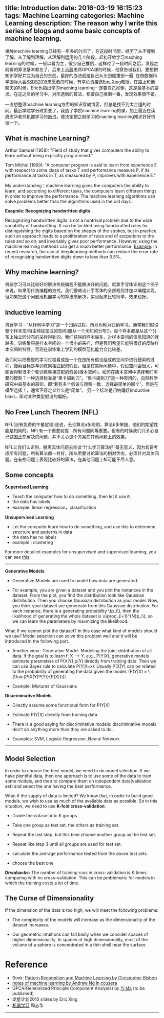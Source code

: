 title: Introduction
date: 2016-03-19 16:15:23
tags: Machine Learning
categories: Machine Learning
description: The reason why I write this series of blogs and some basic concepts of machine learning.
---

接触machine learning已经有一年多的时间了，在这段时间里，经历了从不懂到了解，从了解到理解，从理解到运用的几个阶段。起初开始学习maching learning的时候，一般以看为主，很少自己推倒，这样过了一段时间之后，发现之前看的算法基本都忘了。后来上[马毅][url1]老师GPCA课的时候，他曾告诫我们，要想把知识学好并变为自己的东西，最好的办法就是自己从头到尾推倒一遍. 在做数据科学国际大会[SSDS2015][url2]志愿者的时候，有幸负责接送[Eric Xing][url3]教授，在路上和他聊天的时候，Eric也指出学习maching learning一定要自己推倒，这是最基本的要求。在这之后的学习中，对所遇到的算法，都要自己推倒一番，发现效果很不错。

一直想整理machine learning方面的知识写成博客，但总是找不到太合适的时间。最近学院学分政策变了，我选了学院machine learning的课，加上最近在读周志华老师机器学习的[新书][url4]，便决定把之前学习的maching learning知识好好梳理一下。


## What is machine Learning?
Arthur Samuel (1959): "Field of study that gives computers the ability to learn without being explicitly programmed."

Tom Michel (1999): "A computer program is said to learn from experience E with respect to some class of tasks T and performance measure P, if its performance at tasks in T, as measured by P, improves with experience E."

My understanding：machine learning gives the computers the ability to learn, and according to different tasks, the computers learn different things in order to improve the performance. The machine learning algorithms can solve problems better than the algorithms used in the old days. 

**Exapmle: Recognizing handwritten digits.** 

Recognizing handwritten digits is not a nontrival problem due to the wide variability of handwritting. It can be tackled using handcrafted rules for distinguishing the digits based on the shapes of the strokes, but in practice such an approach leads to a proliferation of rules and of excpetions to the rules and so on, and invariably gives poor performance. However, using the machine learning methods can get a much better performance. [Example](http://yann.lecun.com/exdb/mnist/). In recent research, the use of deeplearning methods can reduce the error rate of recognizing handwritten digits down to less than 0.5%. 

## Why machine learning?

机器学习可以比较好的解决传统编程不能解决好的问题。就拿手写体识别这个例子来说，如果用传统编程的方式，我们很难设计手写体的全部规则并加以编程实现。但如果把这个问题用机器学习的算法来解决，实现起来比较简单，效果也好。
## Inductive learning

机器学习－“从样例中学习”是一个归纳过程，所以也称为归纳学习。通常我们假设整个样本空间(由特征张成的空间)服从一个未知的分布D，每个样本都是从这个分布上独立同分布的采样得到的。我们获得的样本越多，对样本空间的信息知道的就越多。训练集只是样本空间的一个很小的采样，但是我们希望它能够很好的反映样本空间的特性，否则在训练集上学到的模型范化能力会比较差。

我们可以把模型的学习过程看成是一个在由所有假设组成的空间中进行搜索的过程，搜索目标是与训练集相匹配的假设。但是在实际问题中，假设空间会很大，可能会得到很多个和训练集相匹配的假设(版本空间)。如何在版本空间中选择我们需要的模型？一种选择标准是“奥卡姆剃刀”。“奥卡姆剃刀”是一种常用的，自然科学研究中最基本的原则，即“若有多个假设与观察一致，选择最简单的那个”。但是在模型选择上，通常不好定义什么是“简单”。 另一个标准是归纳偏好(inductive bias)，即对某种类型假设的偏好。

## No Free Lunch Theorem (NFL)
NFL(没有免费的午餐定理)是说，无论算法a多聪明，算法b多笨拙，他们的期望性能是相同的。NFL有一个重要前提：所有问题同等重要。但有的时候我们只关心自己试图正在解决的问题，并不关心这个方案在其他问题上的效果。

NFL让我们认识到，脱离具体问题去空谈“什么学习算法好”毫无意义，因为若要考虑所有问题，所有算法都一样好。所以若要讨论算法的相对优劣，必须针对具体问题。在有些问题上表现比较好的算法，在其他问题上却可能不尽人意。

## Some concepts 

**Supervised Learning**

- Teach the computer how to do something, then let it use it;
- the data has labels
- example: linear regression，classification

**Unsupervised Learning**

- Let the computer learn how to do something, and use this to determine structure and patterns in data
- the data has no labels
- example : clustering

For more detailed examples for unsupervised and supervised learning, you can see [this][urllearn].

---

**Generative Models**

- Generative Models are used to model how data are generated. 

- For example, you are given a dataset and you plot the instances in the dataset. From the plot, you find the distribution look like Gaussian distribution. Then you choose Gaussian distribution as your model. Now, you think your dataset are genereatd from this Gaussian distribution. For each instance, there is a generating probability \\(p\_i\\), then the likelihood of generating the whole dataset is \\(\prod\_{i=1}^{N}p\_i\\), so we can learn the parameters by maxmizing the likelihood.

What if we cannot plot the dataset? In this case what kind of models should we use? Model selection can solve this problem well and it will be introduced in the following part.

- Another view : Generative Model: Modeling the joint distribution of all data. If the goal is to learn f: X --> Y, e.g., P(Y|X), generative models estimate parameters of P(X|Y),p(Y) directly from training data. Then we can use Bayes rule to calculate P(Y|X=x). Usually P(X|Y) can be related to the probability of generating the data given the model. 
(P(Y|X) = \\(\frac{P(X|Y)P(Y)}{P(X)}\\))

- Example: Mixtures of Gaussians


**Discriminative Models**

- Directly assume some functional form for P(Y|X)

- Estimate P(Y|X) directly from training data.

- There is a good saying for discriminative models: discriminative models don't do anything more than they are asked to do.

- Examples: SVM, Logistic Regression, Neural Network

--- 


## Model Selection

In order to choose the best model, we need to do model selection. If we have plentiful data, then one approach is to use some of the data to train some models, and then to compare them on independent data(validation set) and select the one having the best performance.

What if the supply of data is limited? We know that, in order to build good models, we wish to use as much of the available data as possible. So in this situation, we need to use **K-fold cross-validation**:

- Divide the dataset into K groups

- Take one group as test set, the others as training set.

- Repeat the last step, but this time choose another group as the test set. 

- Repeat like step 3 until all groups are used for test set.

- calculate the average performance tested from the above test sets.

- choose the best one

**Drwabacks:**
The number of training runs in cross-validation is K times comparing with no cross-validation. This can be problematic for models in which the training costs a lot of time.

## The Curse of Dimensionality


If the dimension of the data is too high, we will meet the following problems:

- The complexity of the models will increase as the dimensionality of the dataset increases.

- Our geometric intuitions can fail badly when we consider spaces of higher dimensionality. In spaces of high dimensionality, most of the volume of a sphere is concentrated in a thin shell near the surface.


# Reference

- Book: [Pattern Recognition and Machine Learning by Christopher Bishop](http://www.rmki.kfki.hu/~banmi/elte/Bishop%20-%20Pattern%20Recognition%20and%20Machine%20Learning.pdf)
- [notes of machine learning by Andrew Ng in cousera](http://www.holehouse.org/mlclass)
- GPCA(Generalized Principle Component Analysis) by [Yi Ma](http://yima.csl.illinois.edu/) (to be published)
- 龙星计划2010 slides by Eric Xing
- [机器学习][url4] 周志华


[url1]:https://scholar.google.com/citations?user=XqLiBQMAAAAJ
[url2]:http://ssds2015.shanghaitech.edu.cn/
[url3]:http://www.cs.cmu.edu/~epxing/
[urllearn]:http://www.holehouse.org/mlclass/01_02_Introduction_regression_analysis_and_gr.html
[url4]:http://cs.nju.edu.cn/zhouzh/zhouzh.files/publication/MLbook2016.htm
<script type="text/javascript" src="http://cdn.mathjax.org/mathjax/latest/MathJax.js?config=default"></script>


--- 